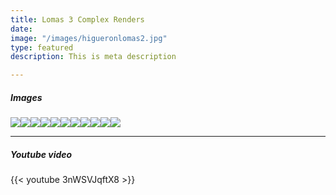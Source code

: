 ```yaml
---
title: Lomas 3 Complex Renders
date: 
image: "/images/higueronlomas2.jpg"
type: featured
description: This is meta description

---
```

##### Images

![](/images/higueronlomas1.jpg)![](/images/higueronlomas9.jpg)![](/images/higueronlomas4.jpg)![](/images/higueronlomas3-cocina_hd.jpg)![](/images/higueronlomas3-bano_hd.jpg)![](/images/higueronlomas5.jpg)![](/images/higueronlomas.jpg)![](/images/higueronlomas6.jpg)![](/images/higueronlomas7.jpg)![](/images/higueronlomas8.jpg)![](/images/higueronlomas10.jpg)

<hr>

##### Youtube video

{{< youtube 3nWSVJqftX8 >}}